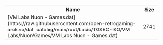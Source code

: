 <table>
<tr><th>Name</th><th>Size</th></tr>
<tr><td>
[VM Labs Nuon - Games.dat](https://raw.githubusercontent.com/open-retrogaming-archive/dat-catalog/main/root/basic/TOSEC-ISO/VM Labs/Nuon/Games/VM Labs Nuon - Games.dat)
</td><td>2741</td></tr>
</table>
